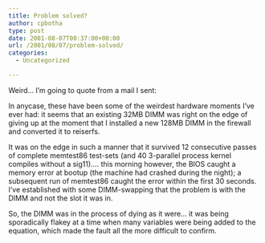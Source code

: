 ```yaml
---
title: Problem solved?
author: cpbotha
type: post
date: 2001-08-07T00:37:00+00:00
url: /2001/08/07/problem-solved/
categories:
  - Uncategorized

---
```

Weird… I’m going to quote from a mail I sent:

In anycase, these have been some of the weirdest hardware moments I’ve ever had: it seems that an existing 32MB DIMM was right on the edge of giving up at the moment that I installed a new 128MB DIMM in the firewall and converted it to reiserfs.

It was on the edge in such a manner that it survived 12 consecutive passes of complete memtest86 test-sets (and 40 3-parallel process kernel compiles without a sig11)…. this morning however, the BIOS caught a memory error at bootup (the machine had crashed during the night); a subsequent run of memtest86 caught the error within the first 30 seconds. I’ve established with some DIMM-swapping that the problem is with the DIMM and not the slot it was in.

So, the DIMM was in the process of dying as it were… it was being sporadically flakey at a time when many variables were being added to the equation, which made the fault all the more difficult to confirm.
